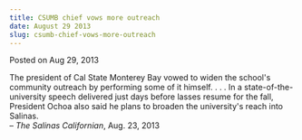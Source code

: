 ```yaml
---
title: CSUMB chief vows more outreach
date: August 29 2013
slug: csumb-chief-vows-more-outreach
---
```





<span class="date">Posted on Aug 29, 2013    </span>
<p>The president of Cal State Monterey Bay vowed to widen the
school&apos;s community outreach by performing some of it himself. . . .
In a state-of-the-university speech delivered just days before
lasses resume for the fall, President Ochoa also said he plans to
broaden the university&apos;s reach into Salinas.<br>
&#x2013; <em>The Salinas Californian</em>, Aug. 23, 2013</br></p>





